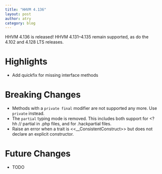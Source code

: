 ```yaml
---
title: "HHVM 4.136"
layout: post
author: atry
category: blog
---
```


HHVM 4.136 is released! HHVM 4.131&ndash;4.135 remain supported, as do the 4.102 and 4.128 LTS releases.

# Highlights

- Add quickfix for missing interface methods

# Breaking Changes

- Methods with a `private final` modifier are not supported any more. Use `private` instead.
- The `partial` typing mode is removed. This includes both support for <?hh // partial in .php files, and for .hackpartial files.
- Raise an error when a trait is <<__ConsistentConstruct>> but does not declare an explicit constructor.


# Future Changes

- TODO
